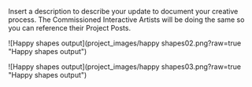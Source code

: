 Insert a description to describe your update to document your creative process. The Commissioned Interactive Artists will be doing the same so you can reference their Project Posts.

![Happy shapes output](project_images/happy shapes02.png?raw=true "Happy shapes output")

![Happy shapes output](project_images/happy shapes03.png?raw=true "Happy shapes output")



